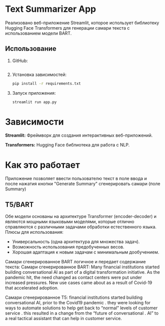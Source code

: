 # Text Summarizer App

Реализовано веб-приложение Streamlit, которое использует библиотеку Hugging Face Transformers для генерации самари текста с использованием модели BART.

## Использование

1. GitHub:

   ```bash
   
   
2. Установка зависимостей:
   
    ```bash
   pip install -r requirements.txt

3. Запуск приложения:
   
   ```bash
   streamlit run app.py


# Зависимости
**Streamlit:** Фреймворк для создания интерактивных веб-приложений.

**Transformers:** Hugging Face библиотека для работа с NLP.

# Как это работает
Приложение позволяет ввести пользователю текст в поле ввода и после нажатия кнопки "Generate Summary" сгенерировать самари (поле Summary)

## T5/BART
Обе модели основаны на архитектуре Transformer (encoder-decoder) и являются мощными языковыми моделями, которые отлично справляются с различными задачами обработки естественного языка. 
Плюсы для использования:
+ Универсальность (одна архитектура для множества задач).
+ Возможность использования предобученных весов.
+ Хорошая адаптация к новым задачам с минимальным дообучением.

Самари сгенерированное BART логичное и передает содержание текста:
Самари сгенерированное BART:
Many financial institutions started building conversational AI as part of a digital transformation initiative. As the pandemic hit, the need changed as contact centers were put under increased pressures. New use cases came about as a result of Covid-19 that accelerated adoption.

Самари сгенерированное T5:
financial institutions started building conversational AI, prior to the Covid19 pandemic . they were looking for ways to automate solutions to help get back to “normal” levels of customer service . this resulted in a change from the “future of conversational . AI” to a real tactical assistant that can help in customer service.

